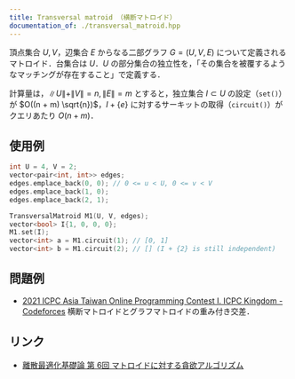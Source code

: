```yaml
---
title: Transversal matroid （横断マトロイド）
documentation_of: ./transversal_matroid.hpp
---
```


頂点集合 $U, V$，辺集合 $E$ からなる二部グラフ $G = (U, V, E)$ について定義されるマトロイド．台集合は $U$．$U$ の部分集合の独立性を，「その集合を被覆するようなマッチングが存在すること」で定義する．

計算量は，$\|U\| + \|V\| = n, \|E\| = m$ とすると，独立集合 $I \subset U$ の設定（`set()`）が $O((n + m) \sqrt{n})$，$I + \{e\}$ に対するサーキットの取得（`circuit()`）がクエリあたり $O(n + m)$．

## 使用例

```cpp
int U = 4, V = 2;
vector<pair<int, int>> edges;
edges.emplace_back(0, 0); // 0 <= u < U, 0 <= v < V
edges.emplace_back(1, 0);
edges.emplace_back(2, 1);

TransversalMatroid M1(U, V, edges);
vector<bool> I{1, 0, 0, 0};
M1.set(I);
vector<int> a = M1.circuit(1); // [0, 1]
vector<int> b = M1.circuit(2); // [] (I + {2} is still independent)
```

## 問題例

- [2021 ICPC Asia Taiwan Online Programming Contest I. ICPC Kingdom - Codeforces](http://codeforces.com/gym/103373/problem/I) 横断マトロイドとグラフマトロイドの重み付き交差．

## リンク

- [離散最適化基礎論 第 6回 マトロイドに対する貪欲アルゴリズム](http://dopal.cs.uec.ac.jp/okamotoy/lect/2015/matroid/handout06.pdf)
